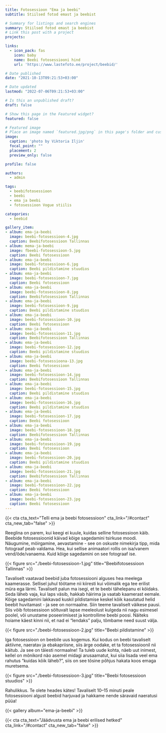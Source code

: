 ```yaml
---
title: Fotosessioon "Ema ja beebi"
subtitle: Stiilsed fotod emast ja beebist

# Summary for listings and search engines
summary: Stiilsed fotod emast ja beebist
# Link this post with a project
projects: 

links:
  - icon_pack: fas
    icon: baby
    name: Beebi fotosessiooni hind
    url: 'https://www.lastefoto.ee/project/beebid/'

# Date published
date: "2021-10-13T09:21:53+03:00"

# Date updated
lastmod: "2022-07-06T09:21:53+03:00"

# Is this an unpublished draft?
draft: false

# Show this page in the Featured widget?
featured: false

# Featured image
# Place an image named `featured.jpg/png` in this page's folder and customize its options here.
image:
  caption: 'photo by Viktoria Iljin'
  focal_point: ""
  placement: 2
  preview_only: false

profile: false

authors:
  - admin

tags:
  - beebifotosessioon
  - beebi
  - ema ja beebi
  - fotosessioon Vogue stiilis

categories:
  - beebid

gallery_item:
- album: ema-ja-beebi
  image: beebi-fotosessioon-4.jpg
  caption: Beebifotosessioon Tallinnas
- album: mema-ja-beebi
  image: fbeebi-fotosessioon-5.jpg
  caption: Beebi fotosessioon
- album: ema-ja-beebi
  image: beebi-fotosessioon-6.jpg
  caption: Beebi pildistamine stuudios
- album: ema-ja-beebi
  image: beebi-fotosessioon-7.jpg
  caption: Beebi fotosessioon
- album: ema-ja-beebi
  image: beebi-fotosessioon-8.jpg
  caption: Beebifotosessioon Tallinnas
- album: ema-ja-beebi
  image: beebi-fotosessioon-9.jpg
  caption: Beebi pildistamine stuudios
- album: ema-ja-beebi
  image: beebi-fotosessioon-10.jpg
  caption: Beebi fotosessioon
- album: ema-ja-beebi
  image: beebi-fotosessioon-11.jpg
  caption: Beebifotosessioon Tallinnas
- album: ema-ja-beebi
  image: beebi-fotosessioon-12.jpg
  caption: Beebi pildistamine stuudios
- album: ema-ja-beebi
  image: beebi-fotosessioona-13.jpg
  caption: Beebi fotosessioon
- album: ema-ja-beebi
  image: beebi-fotosessioon-14.jpg
  caption: Beebifotosessioon Tallinnas
- album: ema-ja-beebi
  image: beebi-fotosessioon-15.jpg
  caption: Beebi pildistamine stuudios
- album: ema-ja-beebi
  image: beebi-fotosessioon-16.jpg
  caption: Beebi pildistamine stuudios
- album: ema-ja-beebi
  image: beebi-fotosessioon-17.jpg
  caption: Beebi fotosessioon
- album: ema-ja-beebi
  image: beebi-fotosessioon-18.jpg
  caption: Beebifotosessioon Tallinnas
- album: ema-ja-beebi
  image: beebi-fotosessioon-19.jpg
  caption: Beebi fotosessioon
- album: ema-ja-beebi
  image: beebi-fotosessioon-20.jpg
  caption: Beebi pildistamine stuudios
- album: ema-ja-beebi
  image: beebi-fotosessioon-21.jpg
  caption: Beebifotosessioon Tallinnas
- album: ema-ja-beebi
  image: beebi-fotosessioon-22.jpg
  caption: Beebi fotosessioon
- album: ema-ja-beebi
  image: beebi-fotosessioon-23.jpg
  caption: Beebi fotosessioon
---
```

{{< cta cta_text="Telli ema ja beebi fotosessioon" cta_link="/#contact" cta_new_tab="false" >}}

Reeglina on parem, kui keegi ei kuule, kuidas selline fotosessioon käib. Beebide fotosessioonid käivad kõige sagedamini tsirkuse moodi. Näugumine, möirgamine, aevastamine - see on oskuste nimekirja tipp, mida fotograaf peab valdama. Hea, kui sellise animaatori rollis on isa/vanem vend/õde/vanaema. Kuid kõige sagedamini on see fotograaf ise.

{{< figure src="./beebi-fotosessioon-1.jpg" title="Beebifotosessioon Tallinnas" >}}

Tavaliselt vaatavad beebid juba fotosessiooni alguses hea meelega kaamerasse. Sellisel juhul töötame nii kiiresti kui võimalik ega tee erilist müra ega lärmi. Tavaliselt palun ma isegi, et te beebi tähelepanu ei köidaks. Seda läheb vaja, kui laps väsib, hakkab häirima ja vaatab kaamerast eemale.
Kõige sagedamini lakkavad kuskil pildistamise keskel kõik kasutatud helid beebit huvitamast - ja see on normaalne. Siin teeme tavaliselt väikese pausi.
Siis võib fotosessioon sõltuvalt lapse meeleolust kulgeda nii nagu esimesel poolel, või unustame poseerimisest ja kontrollime beebi poosi. Näiteks hoiame käest kinni nii, et nad ei “lendaks” palju, tõmbame need suust välja.

{{< figure src="./beebi-fotosessioon-2.jpg" title="Beebi pildistamine" >}}

Iga fotosessioon on beebile uus kogemus. Kui kodus on beebi tavaliselt aktiivne, naeratav ja ebakapriisne, siis ärge oodake, et ta fotosessioonil nii käitub. Ja see on täiesti normaalne! Ta tuleb uude kohta, näeb uut inimest, kellel on mõnikord näo asemel midagi arusaamatut, kui siia lisada veel ema rahutus “kuidas kõik läheb?”, siis on see tõsine põhjus hakata koos emaga muretsema.

{{< figure src="./beebi-fotosessioon-3.jpg" title="Beebi fotosessioon stuudios" >}}

Rahulikkus. Te olete heades kätes! Tavaliselt 10–15 minuti peale fotosessiooni algust beebid harjuvad ja hakkame nende säravaid naeratusi püüa!

{{< gallery album="ema-ja-beebi" >}}

{{< cta cta_text="Jäädvusta ema ja beebi erilised hetked" cta_link="/#contact" cta_new_tab="false" >}}